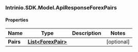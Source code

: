 ### Intrinio.SDK.Model.ApiResponseForexPairs
#### Properties

Name | Type | Description | Notes
------------ | ------------- | ------------- | -------------
**Pairs** | [**List&lt;ForexPair&gt;**](ForexPair.md) |  | [optional] 


